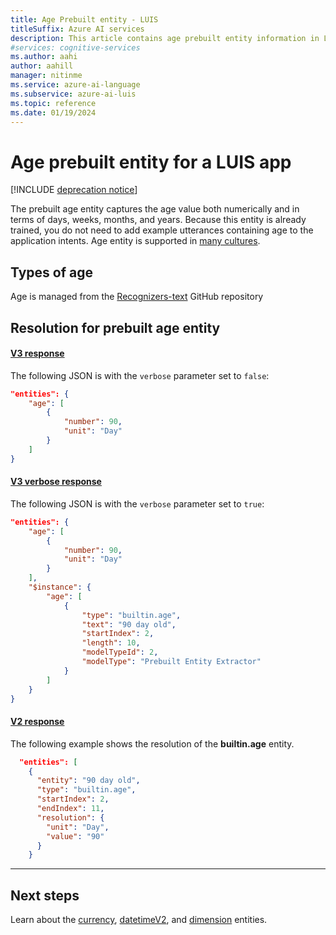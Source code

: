 ```yaml
---
title: Age Prebuilt entity - LUIS
titleSuffix: Azure AI services
description: This article contains age prebuilt entity information in Language Understanding (LUIS).
#services: cognitive-services
ms.author: aahi
author: aahill
manager: nitinme
ms.service: azure-ai-language
ms.subservice: azure-ai-luis
ms.topic: reference
ms.date: 01/19/2024
---
```


# Age prebuilt entity for a LUIS app

[!INCLUDE [deprecation notice](./includes/deprecation-notice.md)]

The prebuilt age entity captures the age value both numerically and in terms of days, weeks, months, and years. Because this entity is already trained, you do not need to add example utterances containing age to the application intents. Age entity is supported in [many cultures](luis-reference-prebuilt-entities.md).

## Types of age
Age is managed from the [Recognizers-text](https://github.com/Microsoft/Recognizers-Text/blob/master/Patterns/English/English-NumbersWithUnit.yaml#L3) GitHub repository

## Resolution for prebuilt age entity



#### [V3 response](#tab/V3)

The following JSON is with the `verbose` parameter set to `false`:

```json
"entities": {
    "age": [
        {
            "number": 90,
            "unit": "Day"
        }
    ]
}
```
#### [V3 verbose response](#tab/V3-verbose)
The following JSON is with the `verbose` parameter set to `true`:

```json
"entities": {
    "age": [
        {
            "number": 90,
            "unit": "Day"
        }
    ],
    "$instance": {
        "age": [
            {
                "type": "builtin.age",
                "text": "90 day old",
                "startIndex": 2,
                "length": 10,
                "modelTypeId": 2,
                "modelType": "Prebuilt Entity Extractor"
            }
        ]
    }
}
```
#### [V2 response](#tab/V2)

The following example shows the resolution of the **builtin.age** entity.

```json
  "entities": [
    {
      "entity": "90 day old",
      "type": "builtin.age",
      "startIndex": 2,
      "endIndex": 11,
      "resolution": {
        "unit": "Day",
        "value": "90"
      }
    }
```
* * *

## Next steps



Learn about the [currency](luis-reference-prebuilt-currency.md), [datetimeV2](luis-reference-prebuilt-datetimev2.md), and [dimension](luis-reference-prebuilt-dimension.md) entities.
